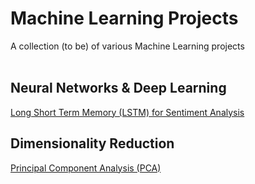 # Machine Learning Projects
A collection (to be) of various Machine Learning projects<br/><br/>
## Neural Networks & Deep Learning
[Long Short Term Memory (LSTM) for Sentiment Analysis](https://github.com/sdWilliam/machine-learning/blob/main/Long%20Short%20Term%20Memory%20(LSTM)%20for%20Sentiment%20Analysis.ipynb)<br/>
## Dimensionality Reduction
[Principal Component Analysis (PCA)](https://github.com/sdWilliam/machine-learning-projects/blob/main/Principal%20Component%20Analysis%20(PCA).ipynb)
